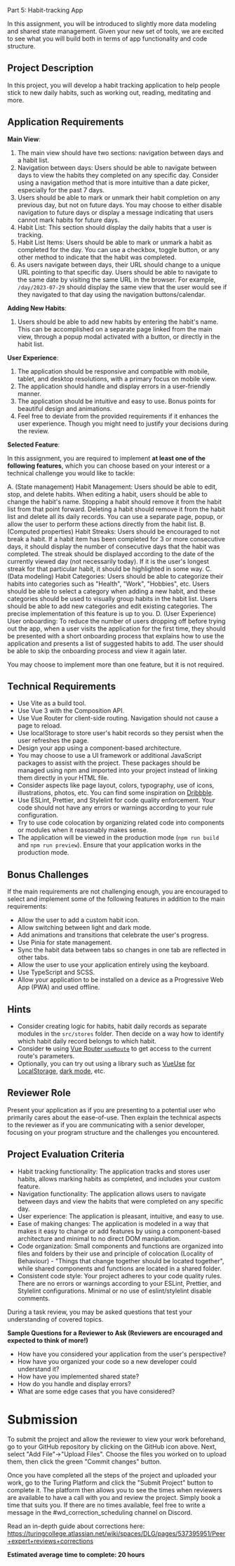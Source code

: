 Part 5: Habit-tracking App

In this assignment, you will be introduced to slightly more data modeling and shared state management. Given your new set of tools, we are excited to see what you will build both in terms of app functionality and code structure.

## Project Description

In this project, you will develop a habit tracking application to help people stick to new daily habits, such as working out, reading, meditating and more.

## Application Requirements

**Main View**:

1. The main view should have two sections: navigation between days and a habit list.
2. Navigation between days: Users should be able to navigate between days to view the habits they completed on any specific day. Consider using a navigation method that is more intuitive than a date picker, especially for the past 7 days.
3. Users should be able to mark or unmark their habit completion on any previous day, but not on future days. You may choose to either disable navigation to future days or display a message indicating that users cannot mark habits for future days.
4. Habit List: This section should display the daily habits that a user is tracking.
5. Habit List Items: Users should be able to mark or unmark a habit as completed for the day. You can use a checkbox, toggle button, or any other method to indicate that the habit was completed.
6. As users navigate between days, their URL should change to a unique URL pointing to that specific day. Users should be able to navigate to the same date by visiting the same URL in the browser. For example, `/day/2023-07-29` should display the same view that the user would see if they navigated to that day using the navigation buttons/calendar.

**Adding New Habits**:

1. Users should be able to add new habits by entering the habit's name. This can be accomplished on a separate page linked from the main view, through a popup modal activated with a button, or directly in the habit list.

**User Experience**:

1. The application should be responsive and compatible with mobile, tablet, and desktop resolutions, with a primary focus on mobile view.
2. The application should handle and display errors in a user-friendly manner.
3. The application should be intuitive and easy to use. Bonus points for beautiful design and animations.
4. Feel free to deviate from the provided requirements if it enhances the user experience. Though you might need to justify your decisions during the review.

**Selected Feature**:

In this assignment, you are required to implement **at least one of the following features**, which you can choose based on your interest or a technical challenge you would like to tackle:

A. (State management) Habit Management: Users should be able to edit, stop, and delete habits. When editing a habit, users should be able to change the habit's name. Stopping a habit should remove it from the habit list from that point forward. Deleting a habit should remove it from the habit list and delete all its daily records. You can use a separate page, popup, or allow the user to perform these actions directly from the habit list.
B. (Computed properties) Habit Streaks: Users should be encouraged to not break a habit. If a habit item has been completed for 3 or more consecutive days, it should display the number of consecutive days that the habit was completed. The streak should be displayed according to the date of the currently viewed day (not necessarily today). If it is the user's longest streak for that particular habit, it should be highlighted in some way.
C. (Data modeling) Habit Categories: Users should be able to categorize their habits into categories such as "Health", "Work", "Hobbies", etc. Users should be able to select a category when adding a new habit, and these categories should be used to visually group habits in the habit list. Users should be able to add new categories and edit existing categories. The precise implementation of this feature is up to you.
D. (User Experience) User onboarding: To reduce the number of users dropping off before trying out the app, when a user visits the application for the first time, they should be presented with a short onboarding process that explains how to use the application and presents a list of suggested habits to add. The user should be able to skip the onboarding process and view it again later.

You may choose to implement more than one feature, but it is not required.

## Technical Requirements

- Use Vite as a build tool.
- Use Vue 3 with the Composition API.
- Use Vue Router for client-side routing. Navigation should not cause a page to reload.
- Use localStorage to store user's habit records so they persist when the user refreshes the page.
- Design your app using a component-based architecture.
- You may choose to use a UI framework or additional JavaScript packages to assist with the project. These packages should be managed using npm and imported into your project instead of linking them directly in your HTML file.
- Consider aspects like page layout, colors, typography, use of icons, illustrations, photos, etc. You can find some inspiration on [Dribbble](https://dribbble.com/search/habit-tracker).
- Use ESLint, Prettier, and Stylelint for code quality enforcement. Your code should not have any errors or warnings according to your rule configuration.
- Try to use code colocation by organizing related code into components or modules when it reasonably makes sense.
- The application will be viewed in the production mode (`npm run build` and `npm run preview`). Ensure that your application works in the production mode.

## Bonus Challenges

If the main requirements are not challenging enough, you are encouraged to select and implement some of the following features in addition to the main requirements:

- Allow the user to add a custom habit icon.
- Allow switching between light and dark mode.
- Add animations and transitions that celebrate the user's progress.
- Use Pinia for state management.
- Sync the habit data between tabs so changes in one tab are reflected in other tabs.
- Allow the user to use your application entirely using the keyboard.
- Use TypeScript and SCSS.
- Allow your application to be installed on a device as a Progressive Web App (PWA) and used offline.

## Hints

- Consider creating logic for habits, habit daily records as separate modules in the `src/stores` folder. Then decide on a way how to identify which habit daily record belongs to which habit.
- Consider ~~to~~ using [Vue Router `useRoute`](https://router.vuejs.org/guide/advanced/composition-api.html) to get access to the current route's parameters.
- Optionally, you can try out using a library such as [VueUse](https://vueuse.org/functions.html) [for LocalStorage](https://vueuse.org/core/useLocalStorage/), [dark mode](https://vueuse.org/core/useDark/), etc.

## Reviewer Role

Present your application as if you are presenting to a potential user who primarily cares about the ease-of-use. Then explain the technical aspects to the reviewer as if you are communicating with a senior developer, focusing on your program structure and the challenges you encountered.

## Project Evaluation Criteria

- Habit tracking functionality: The application tracks and stores user habits, allows marking habits as completed, and includes your custom feature.
- Navigation functionality: The application allows users to navigate between days and view the habits that were completed on any specific day.
- User experience: The application is pleasant, intuitive, and easy to use.
- Ease of making changes: The application is modeled in a way that makes it easy to change or add features by using a component-based architecture and minimal to no direct DOM manipulation.
- Code organization: Small components and functions are organized into files and folders by their use and principle of colocation (Locality of Behaviour) - "Things that change together should be located together", while shared components and functions are located in a shared folder.
- Consistent code style: Your project adheres to your code quality rules. There are no errors or warnings according to your ESLint, Prettier, and Stylelint configurations. Minimal or no use of eslint/stylelint disable comments.

During a task review, you may be asked questions that test your understanding of covered topics.

**Sample Questions for a Reviewer to Ask (Reviewers are encouraged and expected to think of more!)**

- How have you considered your application from the user's perspective?
- How have you organized your code so a new developer could understand it?
- How have you implemented shared state?
- How do you handle and display errors?
- What are some edge cases that you have considered?

# Submission

To submit the project and allow the reviewer to view your work beforehand, go to your GitHub repository by clicking on the GitHub icon above. Next, select "Add File"->"Upload Files". Choose the files you worked on to upload them, then click the green "Commit changes" button.

Once you have completed all the steps of the project and uploaded your work, go to the Turing Platform and click the "Submit Project" button to complete it. The platform then allows you to see the times when reviewers are available to have a call with you and review the project. Simply book a time that suits you. If there are no times available, feel free to write a message in the #wd_correction_scheduling channel on Discord.

Read an in-depth guide about corrections here: https://turingcollege.atlassian.net/wiki/spaces/DLG/pages/537395951/Peer+expert+reviews+corrections

**Estimated average time to complete: 20 hours**
